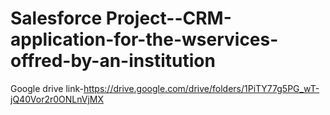 # Salesforce Project--CRM-application-for-the-wservices-offred-by-an-institution
Google drive link-https://drive.google.com/drive/folders/1PiTY77g5PG_wT-jQ40Vor2r0ONLnVjMX
